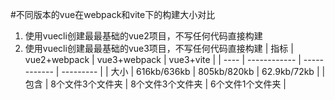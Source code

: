 #不同版本的vue在webpack和vite下的构建大小对比
1. 使用vuecli创建最最基础的vue2项目，不写任何代码直接构建
2. 使用vuecli创建最最基础的vue3项目，不写任何代码直接构建
| 指标 | vue2+webpack     | vue3+webpack    | vue3+vite        | 
| ---- | ------------     | ------------    | ---------        |
| 大小 | 616kb/636kb      | 805kb/820kb     | 62.9kb/72kb      |
| 包含 | 8个文件3个文件夹 | 8个文件3个文件夹 | 6个文件1个文件夹 |
